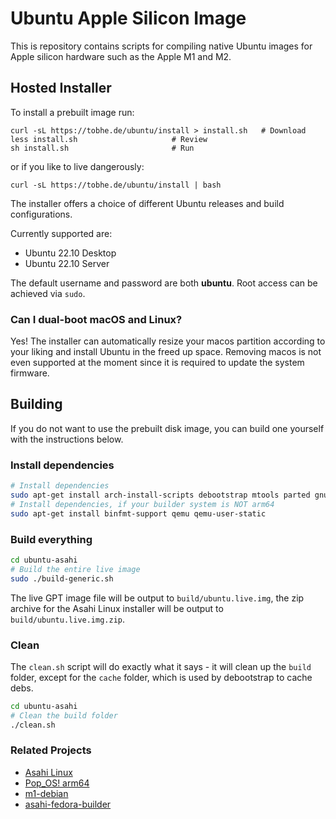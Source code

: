 # Ubuntu Apple Silicon Image

This is repository contains scripts for compiling native Ubuntu images for
Apple silicon hardware such as the Apple M1 and M2.

## Hosted Installer

To install a prebuilt image run:

```
curl -sL https://tobhe.de/ubuntu/install > install.sh	# Download
less install.sh						# Review
sh install.sh						# Run
```

or if you like to live dangerously:

```
curl -sL https://tobhe.de/ubuntu/install | bash
```

The installer offers a choice of different Ubuntu releases and build configurations.

Currently supported are:

- Ubuntu 22.10 Desktop
- Ubuntu 22.10 Server

The default username and password are both **ubuntu**. Root access can be achieved via `sudo`.

### Can I dual-boot macOS and Linux?

Yes! The installer can automatically resize your macos partition according to your liking and install
Ubuntu in the freed up space. Removing macos is not even supported at the moment since it is required
to update the system firmware.

## Building

If you do not want to use the prebuilt disk image, you can build one yourself with the instructions below.

### Install dependencies

```sh
# Install dependencies
sudo apt-get install arch-install-scripts debootstrap mtools parted gnupg eatmydata rsync git squashfs-tools zip
# Install dependencies, if your builder system is NOT arm64
sudo apt-get install binfmt-support qemu qemu-user-static
```

### Build everything

```sh
cd ubuntu-asahi
# Build the entire live image
sudo ./build-generic.sh
```

The live GPT image file will be output to `build/ubuntu.live.img`, the zip archive for the Asahi Linux installer
will be output to `build/ubuntu.live.img.zip`.

### Clean

The `clean.sh` script will do exactly what it says - it will clean up the `build` folder, except for the `cache` folder, which is used by debootstrap to cache debs.

```sh
cd ubuntu-asahi
# Clean the build folder
./clean.sh
```

### Related Projects

- [Asahi Linux](https://asahilinux.org/)
- [Pop_OS! arm64](https://github.com/pop-os/pop-arm64/)
- [m1-debian](https://git.zerfleddert.de/cgi-bin/gitweb.cgi/m1-debian)
- [asahi-fedora-builder](https://github.com/leifliddy/asahi-fedora-builder)
